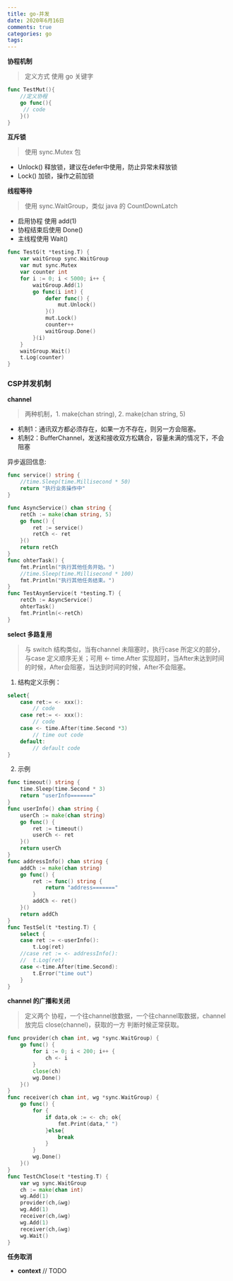 ```yaml
---
title: go-并发
date: 2020年6月16日
comments: true
categories: go
tags:
---
```


**协程机制**

> 定义方式 使用 go 关键字

```go
func TestMut(){
    //定义协程
    go func(){
     // code 
    }()
}
```
<!--more-->

**互斥锁**

> 使用 sync.Mutex 包

* Unlock() 释放锁，建议在defer中使用，防止异常未释放锁
* Lock() 加锁，操作之前加锁

**线程等待**

> 使用 sync.WaitGroup，类似 java 的 CountDownLatch

* 启用协程 使用 add(1)
* 协程结束后使用 Done()
* 主线程使用 Wait()

```go
func TestG(t *testing.T) {
	var waitGroup sync.WaitGroup
	var mut sync.Mutex
	var counter int
	for i := 0; i < 5000; i++ {
		waitGroup.Add(1)
		go func(i int) {
			defer func() {
				mut.Unlock()
			}()
			mut.Lock()
			counter++
			waitGroup.Done()
		}(i)
	}
	waitGroup.Wait()
	t.Log(counter)
}
```

### CSP并发机制

**channel**
> 两种机制，1. make(chan string), 2. make(chan string, 5)

* 机制1：通讯双方都必须存在，如果一方不存在，则另一方会阻塞。
* 机制2：BufferChannel，发送和接收双方松耦合，容量未满的情况下，不会阻塞

异步返回信息:

```go
func service() string {
	//time.Sleep(time.Millisecond * 50)
	return "执行业务操作中"
}

func AsyncService() chan string {
	retCh := make(chan string, 5)
	go func() {
		ret := service()
		retCh <- ret
	}()
	return retCh
}
func ohterTask() {
	fmt.Println("执行其他任务开始。")
	//time.Sleep(time.Millisecond * 100)
	fmt.Println("执行其他任务结束。")
}
func TestAsynService(t *testing.T) {
	retCh := AsyncService()
	ohterTask()
	fmt.Println(<-retCh)
}
```

**select 多路复用**

> 与 switch 结构类似，当有channel 未阻塞时，执行case 所定义的部分，与case 定义顺序无关；可用 <- time.After 实现超时，当After未达到时间的时候，After会阻塞，当达到时间的时候，After不会阻塞。

1. 结构定义示例：
```go
select{
    case ret:= <- xxx():
        // code
    case ret:= <- xxx():
        // code 
    case <- time.After(time.Second *3)
        // time out code
    default:
        // default code 
}
```

2. 示例
```go
func timeout() string {
	time.Sleep(time.Second * 3)
	return "userInfo======="
}
func userInfo() chan string {
	userCh := make(chan string)
	go func() {
		ret := timeout()
		userCh <- ret
	}()
	return userCh
}
func addressInfo() chan string {
	addCh := make(chan string)
	go func() {
		ret := func() string {
			return "address======="
		}
		addCh <- ret()
	}()
	return addCh
}
func TestSel(t *testing.T) {
	select {
	case ret := <-userInfo():
		t.Log(ret)
	//case ret := <- addressInfo():
	//	t.Log(ret)
	case <-time.After(time.Second):
		t.Error("time out")
	}
}
```

**channel 的广播和关闭**

> 定义两个 协程，一个往channel放数据，一个往channel取数据，channel放完后 close(channel)，获取的一方 判断时候正常获取。

```go
func provider(ch chan int, wg *sync.WaitGroup) {
	go func() {
		for i := 0; i < 200; i++ {
			ch <- i
		}
		close(ch)
		wg.Done()
	}()
}
func receiver(ch chan int, wg *sync.WaitGroup) {
	go func() {
		for {
			if data,ok := <- ch; ok{
				fmt.Print(data," ")
			}else{
				break
			}
		}
		wg.Done()
	}()
}
func TestChClose(t *testing.T) {
	var wg sync.WaitGroup
	ch := make(chan int)
	wg.Add(1)
	provider(ch,&wg)
	wg.Add(1)
	receiver(ch,&wg)
	wg.Add(1)
	receiver(ch,&wg)
	wg.Wait()
}
```

**任务取消**

* **context**
// TODO
